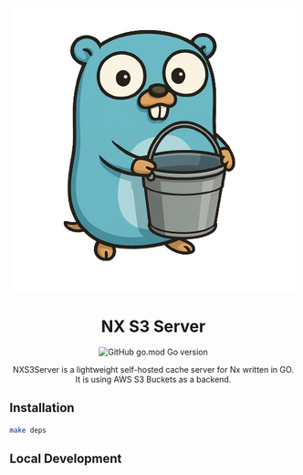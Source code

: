 <div align="center">

![ NX S3 Server](readme/nx-s3-server-transparent.png)

# NX S3 Server

![GitHub go.mod Go version](https://img.shields.io/github/go-mod/go-version/mjarmoc/nx-s3-server?style=flat)

NXS3Server is a lightweight self-hosted cache server for Nx written in GO. It is using AWS S3 Buckets as a backend.

</div>

## Installation

```sh
make deps
```

## Local Development
